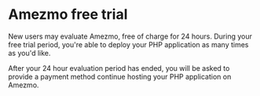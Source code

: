 # Amezmo free trial

New users may evaluate Amezmo, free of charge for 24 hours. During your free trial period, 
you're able to deploy your PHP application as many times as you'd like. 

After your 24 hour evaluation period has ended, you will be asked to provide a payment method
continue hosting your PHP application on Amezmo. 